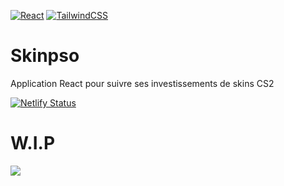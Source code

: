 [![React](https://img.shields.io/badge/react-%2320232a.svg?style=for-the-badge&logo=react&logoColor=%2361DAFB)](https://react.dev/) [![TailwindCSS](https://img.shields.io/badge/tailwindcss-%2338B2AC.svg?style=for-the-badge&logo=tailwind-css&logoColor=white)](https://tailwindcss.com/)  

# Skinpso 

Application React pour suivre ses investissements de skins CS2  

[![Netlify Status](https://api.netlify.com/api/v1/badges/12cb7071-f1f6-428b-848b-74c4fa8879cf/deploy-status)](https://app.netlify.com/sites/skinpso/deploys)

# W.I.P
![](https://geps.dev/progress/50)
